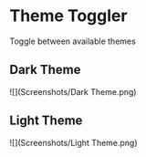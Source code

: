 # Theme Toggler
Toggle between available themes

## Dark Theme

![](Screenshots/Dark Theme.png)

## Light Theme

![](Screenshots/Light Theme.png)